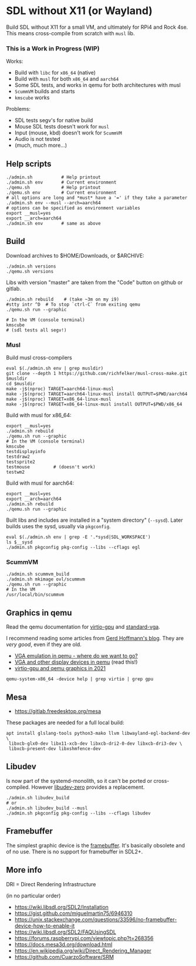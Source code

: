 # SDL without X11 (or Wayland)

Build SDL without X11 for a small VM, and ultimately for RPi4 and
Rock 4se. This means cross-compile from scratch with `musl` lib.

### This is a Work in Progress (WIP)

Works:

* Build with `libc` for `x86_64` (native)
* Build with `musl` for both `x86_64` and `aarch64`
* Some SDL tests, and works in qemu for both architectures with musl
* `ScummVM` builds and starts
* `kmscube` works

Problems:

* SDL tests segv's for native build
* Mouse SDL tests doesn't work for `musl`
* Input (mouse, kbd) doesn't work for `ScummVM`
* Audio is not tested
* (much, much more...)

## Help scripts

```
./admin.sh           # Help printout
./admin.sh env       # Current environment
./qemu.sh            # Help printout
./qemu.sh env        # Current environment
# all options are long and *must* have a '=' if they take a parameter
./admin.sh env --musl --arch=aarch64
# options can be specified as environment variables
export __musl=yes
export __arch=aarch64
./admin.sh env       # same as above
```

## Build

Download archives to $HOME/Downloads, or $ARCHIVE:
```
./admin.sh versions
./qemu.sh versions
```
Libs with version "master" are taken from the "Code" button on github
or gitlab.

```
./admin.sh rebuild    # (take ~3m on my i9)
#stty intr ^D  # To stop `ctrl-C` from exiting qemu
./qemu.sh run --graphic

# In the VM (console terminal)
kmscube
# (sdl tests all segv!)
```

### Musl

Build musl cross-compilers
```
eval $(./admin.sh env | grep musldir)
git clone --depth 1 https://github.com/richfelker/musl-cross-make.git $musldir
cd $musldir
make -j$(nproc) TARGET=aarch64-linux-musl
make -j$(nproc) TARGET=aarch64-linux-musl install OUTPUT=$PWD/aarch64
make -j$(nproc) TARGET=x86_64-linux-musl
make -j$(nproc) TARGET=x86_64-linux-musl install OUTPUT=$PWD/x86_64
```

Build with musl for x86_64:
```
export __musl=yes
./admin.sh rebuild
./qemu.sh run --graphic
# In the VM (console terminal)
kmscube
testdisplayinfo
testdraw2
testsprite2
testmouse         # (doesn't work)
testwm2
```

Build with musl for aarch64:
```
export __musl=yes
export __arch=aarch64
./admin.sh rebuild
./qemu.sh run --graphic
```


Built libs and includes are installed in a "system directory"
(`--sysd`). Later builds uses the sysd, usually via `pkgconfig`.

```
eval $(./admin.sh env | grep -E '.*sysd|SDL_WORKSPACE')
ls $__sysd
./admin.sh pkgconfig pkg-config --libs --cflags egl
```

### ScummVM

```
./admin.sh scummvm_build
./admin.sh mkimage ovl/scummvm
./qemu.sh run --graphic
# In the VM
/usr/local/bin/scummvm
```

## Graphics in qemu

Read the qemu documentation for [virtio-gpu](
https://www.qemu.org/docs/master/system/devices/virtio-gpu.html)
and [standard-vga](https://www.qemu.org/docs/master/specs/standard-vga.html).

I recommend reading some articles from [Gerd Hoffmann's blog](
https://www.kraxel.org/blog/). They are *very good*, even if they are old.

* [VGA emulation in qemu - where do we want to go?](
  https://www.kraxel.org/blog/2018/10/qemu-vga-emulation-and-bochs-display/)
* [VGA and other display devices in qemu](
  https://www.kraxel.org/blog/2019/09/display-devices-in-qemu/) (read this!)
* [virtio-gpu and qemu graphics in 2021](
  https://www.kraxel.org/blog/2021/05/virtio-gpu-qemu-graphics-update/)

```
qemu-system-x86_64 -device help | grep virtio | grep gpu
```

## Mesa

* https://gitlab.freedesktop.org/mesa

These packages are needed for a full local build:
```
apt install glslang-tools python3-mako llvm libwayland-egl-backend-dev \
 libxcb-glx0-dev libx11-xcb-dev libxcb-dri2-0-dev libxcb-dri3-dev \
 libxcb-present-dev libxshmfence-dev
```

## Libudev

Is now part of the systemd-monolith, so it can't be ported or
cross-compiled. However [libudev-zero](https://github.com/illiliti/libudev-zero)
provides a replacement.

```
./admin.sh libudev_build
# or
./admin.sh libudev_build --musl
./admin.sh pkgconfig pkg-config --libs --cflags libudev
```

## Framebuffer

The simplest graphic device is the [framebuffer](
https://www.kernel.org/doc/Documentation/fb/framebuffer.txt). It's
basically obsolete and of no use. There is no support for framebuffer
in SDL2+.

## More info

DRI = Direct Rendering Infrastructure

(in no particular order)

* https://wiki.libsdl.org/SDL2/Installation
* https://gist.github.com/miguelmartin75/6946310
* https://unix.stackexchange.com/questions/33596/no-framebuffer-device-how-to-enable-it
* https://wiki.libsdl.org/SDL2/FAQUsingSDL
* https://forums.raspberrypi.com/viewtopic.php?t=268356
* https://docs.mesa3d.org/download.html
* https://en.wikipedia.org/wiki/Direct_Rendering_Manager
* https://github.com/CuarzoSoftware/SRM

